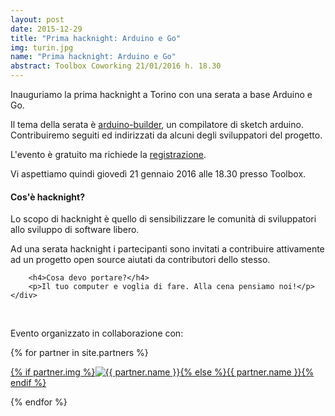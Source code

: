 ```yaml
---
layout: post
date: 2015-12-29
title: "Prima hacknight: Arduino e Go"
img: turin.jpg
name: "Prima hacknight: Arduino e Go"
abstract: Toolbox Coworking 21/01/2016 h. 18.30
---
```


<div class="row">
    <div class="col-lg-12">
        <p>Inauguriamo la prima hacknight a Torino con una serata a base Arduino e Go.</p>
        <p>Il tema della serata è <a target="_blank" href="https://github.com/arduino/arduino-builder">arduino-builder</a>, un compilatore di sketch arduino. Contribuiremo seguiti ed indirizzati da alcuni degli sviluppatori del progetto.</p>
        <p>L'evento è gratuito ma richiede la <a target="_blank" href="https://www.eventbrite.com/e/biglietti-torino-hacknight-20142558936">registrazione</a>.</p>
        <p>Vi aspettiamo quindi giovedì 21 gennaio 2016 alle 18.30 presso Toolbox.</p>
    </div> 
</div>

<div class="row">
    <div class="col-lg-12">
        <h4>Cos'è hacknight?</h4>
        <p>Lo scopo di hacknight è quello di sensibilizzare le comunità di sviluppatori allo sviluppo di software libero.</p>
        <p>Ad una serata hacknight i partecipanti sono invitati a contribuire attivamente ad un progetto open source aiutati da contributori dello stesso.</p>

        <h4>Cosa devo portare?</h4>
        <p>Il tuo computer e voglia di fare. Alla cena pensiamo noi!</p>
    </div>
</div>

<div class="row">
    <div class="col-lg-12">
        <p><br></p>
        <p>Evento organizzato in collaborazione con:</p>
        {% for partner in site.partners %}
            <p><a href="{{ partner.url }}" target="_blank">{% if partner.img %}<img src="{{ partner.img }}" alt="{{ partner.name }}">{% else %}{{ partner.name }}{% endif %}</a></p>
        {% endfor %}
    </div>
</div>
